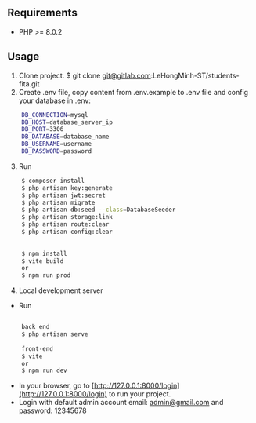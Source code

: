 ## Requirements

- PHP >= 8.0.2

## Usage

1. Clone project.
   $ git clone git@gitlab.com:LeHongMinh-ST/students-fita.git
2. Create .env file, copy content from .env.example to .env file and config your database in .env:
``` bash
	DB_CONNECTION=mysql
	DB_HOST=database_server_ip
	DB_PORT=3306
	DB_DATABASE=database_name
	DB_USERNAME=username
	DB_PASSWORD=password

```
3. Run
``` bash
	$ composer install
	$ php artisan key:generate
	$ php artisan jwt:secret
	$ php artisan migrate
	$ php artisan db:seed --class=DatabaseSeeder
	$ php artisan storage:link
	$ php artisan route:clear
	$ php artisan config:clear
	
	
	$ npm install
	$ vite build
	or
	$ npm run prod
```
4. Local development server
- Run 
``` bash

    back end
	$ php artisan serve
	
	front-end
	$ vite
	or
	$ npm run dev
```
- In your browser, go to [http://127.0.0.1:8000/login](http://127.0.0.1:8000/login) to run your project.
- Login with default admin account email: admin@gmail.com and password: 12345678
